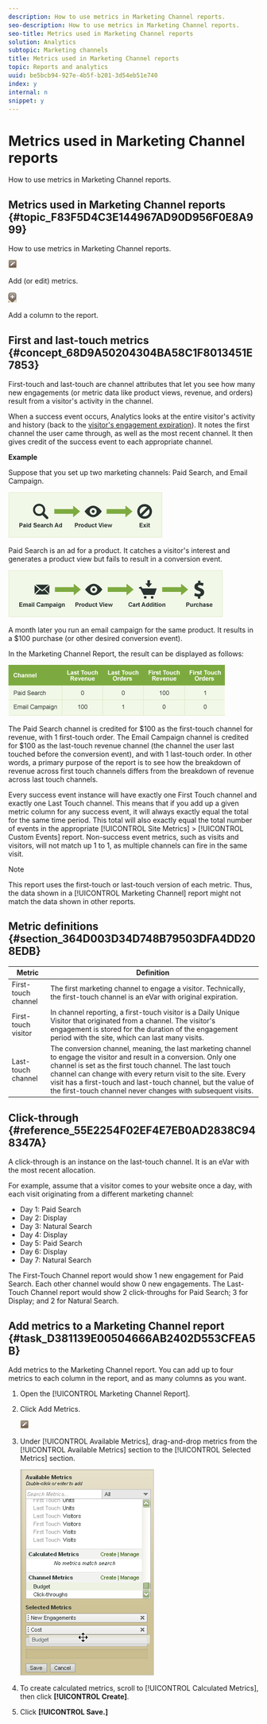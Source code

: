 ```yaml
---
description: How to use metrics in Marketing Channel reports.
seo-description: How to use metrics in Marketing Channel reports.
seo-title: Metrics used in Marketing Channel reports
solution: Analytics
subtopic: Marketing channels
title: Metrics used in Marketing Channel reports
topic: Reports and analytics
uuid: be5bcb94-927e-4b5f-b201-3d54eb51e740
index: y
internal: n
snippet: y
---
```


# Metrics used in Marketing Channel reports

How to use metrics in Marketing Channel reports.

## Metrics used in Marketing Channel reports {#topic_F83F5D4C3E144967AD90D956F0E8A999}

How to use metrics in Marketing Channel reports. 

![](assets/metric_edit_icon.png)

Add (or edit) metrics.

![](assets/add_column_icon.png)

Add a column to the report.

## First and last-touch metrics {#concept_68D9A50204304BA58C1F8013451E7853}

First-touch and last-touch are channel attributes that let you see how many new engagements (or metric data like product views, revenue, and orders) result from a visitor's activity in the channel. 

When a success event occurs, Analytics looks at the entire visitor's activity and history (back to the [visitor's engagement expiration](../../components/c-marketing-channels/visitor-engagement.md#topic_32ADFDB12D3A4F35843A4545AC97C49F)). It notes the first channel the user came through, as well as the most recent channel. It then gives credit of the success event to each appropriate channel.

<!-- 

<note>
  A first-touch value has a rolling expiration based on the frequency of a visitor returning to the site. This first-touch expiration resets whenever a visitor returns to the site. This effects reporting by causing first-touch values to persist longer than you might expect. For example, this can occur if an instance of an first-touch channel was created a year ago. Remove the values on the eVar in the admin console to reset. 
</note>

 -->

**Example**

Suppose that you set up two marketing channels: Paid Search, and Email Campaign.

![](assets/paid_search.png)

Paid Search is an ad for a product. It catches a visitor's interest and generates a product view but fails to result in a conversion event.

![](assets/email_campaign.png)

A month later you run an email campaign for the same product. It results in a $100 purchase (or other desired conversion event).

In the Marketing Channel Report, the result can be displayed as follows:

![](assets/report-graphic.png)

The Paid Search channel is credited for $100 as the first-touch channel for revenue, with 1 first-touch order. The Email Campaign channel is credited for $100 as the last-touch revenue channel (the channel the user last touched before the conversion event), and with 1 last-touch order. In other words, a primary purpose of the report is to see how the breakdown of revenue across first touch channels differs from the breakdown of revenue across last touch channels.

Every success event instance will have exactly one First Touch channel and exactly one Last Touch channel. This means that if you add up a given metric column for any success event, it will always exactly equal the total for the same time period. This total will also exactly equal the total number of events in the appropriate [!UICONTROL Site Metrics] > [!UICONTROL Custom Events] report. Non-success event metrics, such as visits and visitors, will not match up 1 to 1, as multiple channels can fire in the same visit.

>[!NOTE]
>
>This report uses the first-touch or last-touch version of each metric. Thus, the data shown in a [!UICONTROL Marketing Channel] report might not match the data shown in other reports.

## Metric definitions {#section_364D003D34D748B79503DFA4DD208EDB}

| Metric  | Definition  |
|--- |--- |
|First-touch channel|The first marketing channel to engage a visitor. Technically, the first-touch channel is an eVar with original expiration.|
|First-touch visitor|In channel reporting, a first-touch visitor is a Daily Unique Visitor that originated from a channel. The visitor's engagement is stored for the duration of the engagement period with the site, which can last many visits.|
|Last-touch channel|The conversion channel, meaning, the last marketing channel to engage the visitor and result in a conversion. Only one channel is set as the first touch channel. The last touch channel can change with every return visit to the site. Every visit has a first-touch and last-touch channel, but the value of the first-touch channel never changes with subsequent visits.|

## Click-through {#reference_55E2254F02EF4E7EB0AD2838C948347A}

A click-through is an instance on the last-touch channel. It is an eVar with the most recent allocation. 

For example, assume that a visitor comes to your website once a day, with each visit originating from a different marketing channel:

* Day 1: Paid Search 
* Day 2: Display 
* Day 3: Natural Search 
* Day 4: Display 
* Day 5: Paid Search 
* Day 6: Display 
* Day 7: Natural Search

The First-Touch Channel report would show 1 new engagement for Paid Search. Each other channel would show 0 new engagements. The Last-Touch Channel report would show 2 click-throughs for Paid Search; 3 for Display; and 2 for Natural Search. 

## Add metrics to a Marketing Channel report {#task_D381139E00504666AB2402D553CFEA5B}

Add metrics to the Marketing Channel report. You can add up to four metrics to each column in the report, and as many columns as you want.

1. Open the [!UICONTROL Marketing Channel Report].
1. Click Add Metrics.

   ![](assets/metric_edit_icon.png)

1. Under [!UICONTROL Available Metrics], drag-and-drop metrics from the [!UICONTROL Available Metrics] section to the [!UICONTROL Selected Metrics] section.

   ![Step Result](assets/metric_create.png)

1. To create calculated metrics, scroll to [!UICONTROL Calculated Metrics], then click **[!UICONTROL Create]**.
1. Click **[!UICONTROL Save.]**
